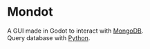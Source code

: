 # Mondot
A GUI made in Godot to interact with [MongoDB](https://www.mongodb.com/).  
Query database with [Python](https://www.python.org/).  
